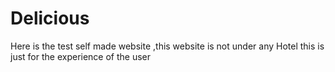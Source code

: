 # Delicious
Here is the test self made website ,this website is not under any Hotel this is just for the experience of the user
